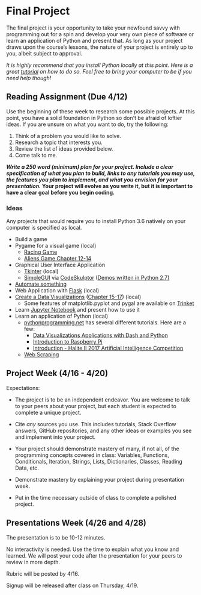 # Final Project

The final project is your opportunity to take your newfound savvy with programming out for a spin and develop your very own piece of software or learn an application of Python and present that. As long as your project draws upon the course’s lessons, the nature of your project is entirely up to you, albeit subject to approval. 

*It is highly recommend that you install Python locally at this point. Here is a great [tutorial](https://www.youtube.com/watch?v=YYXdXT2l-Gg) on how to do so. Feel free to bring your computer to be if you need help though!*

## Reading Assignment (Due 4/12)

Use the beginning of these week to research some possible projects. At this point, you have a solid foundation in Python so don't be afraid of loftier ideas. If you are unsure on what you want to do, try the following:

1. Think of a problem you would like to solve.
2. Research a topic that interests you.
2. Review the list of ideas provided below.
3. Come talk to me.

***Write a 250 word (minimum) plan for your project. Include a clear specification of what you plan to build, links to any tutorials you may use, the features you plan to implement, and what you envision for your presentation.* Your project will evolve as you write it, but it is important to have a clear goal before you begin coding.**

### Ideas

Any projects that would require you to install Python 3.6 natively on your computer is specified as local.

- Build a game
- Pygame for a visual game (local)
  - [Racing Game](https://pythonprogramming.net/pygame-python-3-part-1-intro/)
  - [Aliens Game Chapter 12-14](https://drive.google.com/file/d/1JIjxz-_q_8LZK5eW4EzFlSSeKK97UuMU/view?usp=sharing)
- Graphical User Interface Application
  - [Tkinter](http://www.tkdocs.com/tutorial/) (local)
  - [SimpleGUI](http://py3.codeskulptor.org/docs.html#tabs-Graphics) via [CodeSkulptor](http://py3.codeskulptor.org/) ([Demos written in Python 2.7)](http://www.codeskulptor.org/demos.html#tabs-Hall-of-Fame) 
- [Automate something](https://automatetheboringstuff.com/)
- Web Application with [Flask](https://blog.miguelgrinberg.com/post/the-flask-mega-tutorial-part-i-hello-world) (local)
- [Create a Data Visualizations](https://www.reddit.com/r/dataisbeautiful/) ([Chapter 15-17](https://drive.google.com/file/d/1JIjxz-_q_8LZK5eW4EzFlSSeKK97UuMU/view?usp=sharing)) (local)
  - Some features of matplotlib.pyplot and pygal are available on [Trinket](https://trinket.io/features/python3)
- Learn [Jupyter Notebook](https://jupyter.org/) and present how to use it
- Learn an application of Python (local)
  - [pythonprogramming.net](https://pythonprogramming.net/) has several different tutorials. Here are a few:
    - [Data Visualizations Applications with Dash and Python](https://pythonprogramming.net/data-visualization-application-dash-python-tutorial-introduction/)
    - [Introduction to Raspberry Pi](https://pythonprogramming.net/introduction-raspberry-pi-tutorials/)
    - [Introduction - Halite II 2017 Artificial Intelligence Competition](https://pythonprogramming.net/introduction-halite-ii-artificial-intelligence-competition/)
  - [Web Scraping](https://www.youtube.com/watch?v=ng2o98k983k)



## Project Week (4/16 - 4/20)

Expectations:

- The project is to be an independent endeavor. You are welcome to talk to your peers about your project, but each student is expected to complete a unique project.


- Cite *any* sources you use. This includes tutorials, Stack Overflow answers, GitHub repositories, and any other ideas or examples you see and implement into your project.
- Your project should demonstrate mastery of many, if not all, of the programming concepts covered in class: Variables, Functions, Conditionals, Iteration, Strings, Lists, Dictionaries, Classes, Reading Data, etc.
- Demonstrate mastery by explaining your project during presentation week.
- Put in the time necessary outside of class to complete a polished project.


## Presentations Week (4/26 and 4/28)

The presentation is to be 10-12 minutes. 

No interactivity is needed. Use the time to explain what you know and learned. We will post your code after the presentation for your peers to review in more depth.

Rubric will be posted by 4/16.

Signup will be released  after class on Thursday, 4/19.
